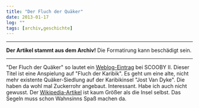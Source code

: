 ```yaml
---
title: "Der Fluch der Quäker"
date: 2013-01-17
log: ""
tags: [archiv,geschichte]
---
```

<hr><b>Der Artikel stammt aus dem Archiv!</b> Die Formatirung kann beschädigt sein.<hr>
<p>"Der Fluch der Quäker" so lautet ein <a href="">Weblog-Eintrag</a> bei SCOOBY II. Dieser Titel ist eine Anspielung auf "Fluch der Karibik". Es geht um eine alte, nicht mehr existente Quäker-Siedlung auf der Karibikinsel "Jost Van Dyke". Die haben da wohl mal Zuckerrohr angebaut. Interessant. Habe ich auch nicht gewusst. Der <a href="http://de.wikipedia.org/wiki/Jost_Van_Dyke">Wikipedia-Artikel</a> ist kaum Größer als die Insel selbst. Das Segeln muss schon Wahnsinns Spaß machen da.</p>
